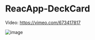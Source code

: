 # ReacApp-DeckCard

Video: https://vimeo.com/673417817

![image](https://user-images.githubusercontent.com/73969323/152456139-a425dde0-2734-4388-84c0-0f61f18010d9.png)
